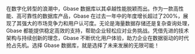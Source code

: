 在数字化转型的浪潮中，Gbase 数据库以其卓越性能脱颖而出。作为一款高性能、高可靠性的数据库产品，Gbase 在过去一年中的年度增长超过了200%，展现了其强大的市场竞争力和用户认可度。无论是海量数据存储还是复杂查询处理，Gbase 都能提供稳定高效的支持，帮助企业轻松应对业务挑战。凭借先进的技术架构与持续创新的理念，Gbase 不断优化用户体验，助力企业在数据驱动的时代抢占先机。选择 Gbase 数据库，就是选择了未来发展的无限可能！